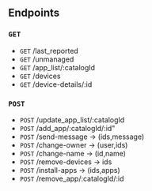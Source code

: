 ## Endpoints

### `GET`

- `GET` /last_reported
- `GET` /unmanaged
- `GET` /app_list/:catalogId
- `GET` /devices
- `GET` /device-details/:id

### `POST`

- `POST` /update_app_list/:catalogId
- `POST` /add_app/:catalogId/:id"
- `POST` /send-message -> (ids,message)
- `POST` /change-owner -> (user,ids)
- `POST` /change-name -> (id,name)
- `POST` /remove-devices -> ids
- `POST` /install-apps -> (ids,apps)
- `POST` /remove_app/:catalogId/:id